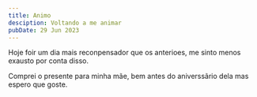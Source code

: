 ```yaml
---
title: Animo
desciption: Voltando a me animar
pubDate: 29 Jun 2023
---
```


Hoje foir um dia mais reconpensador que os anterioes, me sinto
menos exausto por conta disso.

Comprei o presente para minha mãe, bem antes do aniverssãrio dela mas
espero que goste.
